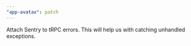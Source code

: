 ```yaml
---
"app-avatax": patch
---
```


Attach Sentry to tRPC errors. This will help us with catching unhandled exceptions.
